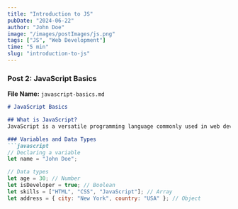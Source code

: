 ```yaml
---
title: "Introduction to JS"
pubDate: "2024-06-22"
author: "John Doe"
image: "/images/postImages/js.png"
tags: ["JS", "Web Development"]
time: "5 min"
slug: "introduction-to-js"
---
```



### Post 2: JavaScript Basics

**File Name:** `javascript-basics.md`

```markdown
# JavaScript Basics

## What is JavaScript?
JavaScript is a versatile programming language commonly used in web development to create interactive effects within web browsers.

### Variables and Data Types
```javascript
// Declaring a variable
let name = "John Doe";

// Data types
let age = 30; // Number
let isDeveloper = true; // Boolean
let skills = ["HTML", "CSS", "JavaScript"]; // Array
let address = { city: "New York", country: "USA" }; // Object
